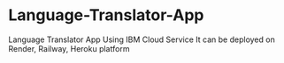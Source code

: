 # Language-Translator-App
Language Translator App Using IBM Cloud Service 
It can be deployed on Render, Railway, Heroku platform
